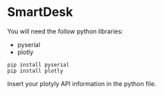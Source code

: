 SmartDesk
=========

You will need the follow python libraries:

- pyserial
- plotly

```
pip install pyserial
pip install plotly
```

Insert your plotyly API information in the python file.
